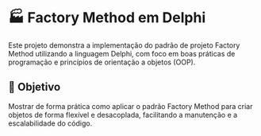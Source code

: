 # 🏭 Factory Method em Delphi
Este projeto demonstra a implementação do padrão de projeto Factory Method utilizando a linguagem Delphi, com foco em boas práticas de programação e princípios de orientação a objetos (OOP).

## 📌 Objetivo
Mostrar de forma prática como aplicar o padrão Factory Method para criar objetos de forma flexível e desacoplada, facilitando a manutenção e a escalabilidade do código.
